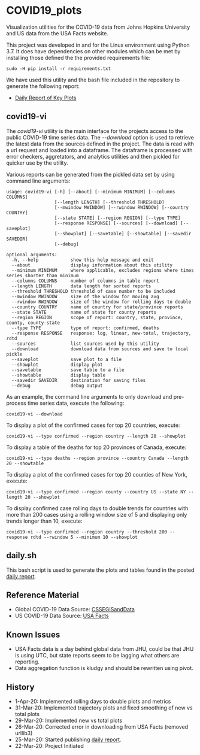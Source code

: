 # COVID19_plots
Visualization utilities for the COVID-19 data from Johns Hopkins University and US data from the USA Facts website.

This project was developed in and for the Linux environment using Python 3.7.  It does have dependencies
on other modules which can be met by installing those defined the the provided requirements file:
```
sudo -H pip install -r requirements.txt
```
We have used this utility and the bash file included in the repository to generate the following report:
* [Daily Report of Key Plots](https://github.com/natalyalangford/COVID19_plots/blob/master/daily_report/REPORT.md)

## covid19-vi
The *covid19-vi* utility is the main interface for the projects access to the public COVID-19
time series data.  The *--download* option is used to retrieve the latest data from the
sources defined in the project. The data is read with a url request and loaded into a
dataframe.  The dataframe is processed with error checkers, aggretators, and analytics
utilities and then pickled for quicker use by the utility.

Various reports can be generated from the pickled data set by using command line arguments:
```
usage: covid19-vi [-h] [--about] [--minimum MINIMUM] [--columns COLUMNS]
                  [--length LENGTH] [--threshold THRESHOLD]
                  [--mwindow MWINDOW] [--rwindow RWINDOW] [--country COUNTRY]
                  [--state STATE] [--region REGION] [--type TYPE]
                  [--response RESPONSE] [--sources] [--download] [--saveplot]
                  [--showplot] [--savetable] [--showtable] [--savedir SAVEDIR]
                  [--debug]

optional arguments:
  -h, --help            show this help message and exit
  --about               display information about this utility
  --minimum MINIMUM     where applicable, excludes regions where times series shorter than minimum
  --columns COLUMNS     number of columns in table report
  --length LENGTH       data length for sorted reports
  --threshold THRESHOLD threshold of case number to be included
  --mwindow MWINDOW     size of the window for moving avg
  --rwindow RWINDOW     size of the window for rolling days to double
  --country COUNTRY     name of country for state/province reports
  --state STATE         name of state for county reports
  --region REGION       scope of report: country, state, province, county, county-state
  --type TYPE           type of report: confirmed, deaths
  --response RESPONSE   response: log, linear, new-total, trajectory, rdtd
  --sources             list sources used by this utility
  --download            download data from sources and save to local pickle
  --saveplot            save plot to a file
  --showplot            display plot
  --savetable           save table to a file
  --showtable           display table
  --savedir SAVEDIR     destination for saving files
  --debug               debug output
```
As an example, the command line arguments to only download and pre-process time series data, execute
the following:
```shell script
covid19-vi --download
```
To display a plot of the confirmed cases for top 20 countries, execute:
```shell script
covid19-vi --type confirmed --region country --length 20 --showplot
```
To display a table of the deaths for top 20 provinces of Canada, execute:
```shell script
covid19-vi --type deaths --region province --country Canada --length 20 --showtable
```
To display a plot of the confirmed cases for top 20 counties of New York, execute:
```shell script
covid19-vi --type confirmed --region county --country US --state NY --length 20 --showplot
```
To display confirmed case rolling days to double trends for countries with more than 200 cases
using a rolling window size of 5 and displaying only trends longer than 10, execute:
```shell script
covid19-vi --type confirmed --region country --threshold 200 --response rdtd --rwindow 5 --minimum 10 --showplot
```

## daily.sh
This bash script is used to generate the plots and tables found in the posted
[daily report](https://github.com/natalyalangford/COVID19_plots/blob/master/daily_report/REPORT.md).

## Reference Material
* Global COVID-19 Data Source:
[CSSEGISandData](https://github.com/CSSEGISandData/COVID-19/tree/master/csse_covid_19_data)
* US COVID-19 Data Source:
[USA Facts](https://usafacts.org/issues/coronavirus/)

## Known Issues
* USA Facts data is a day behind global data from JHU, could be that JHU is using UTC, but state reports 
seem to be lagging what others are reporting.
* Data aggregation function is kludgy and should be rewritten using pivot.

## History
*  1-Apr-20: Implemented rolling days to double plots and metrics
* 31-Mar-20: Implemented trajectory plots and fixed smoothing of new vs total plots
* 29-Mar-20: Implemented new vs total plots
* 26-Mar-20: Corrected error in downloading from USA Facts (removed urllib3)
* 25-Mar-20: Started publishing
[daily report](https://github.com/natalyalangford/COVID19_plots/blob/master/daily_report/REPORT.md).
* 22-Mar-20: Project Initiated

